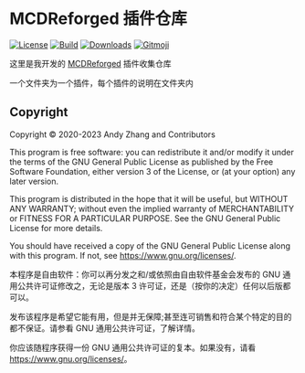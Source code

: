 # MCDReforged 插件仓库

[![License](https://shields.io/github/license/AnzhiZhang/MCDReforgedPlugins?label=License)](https://github.com/AnzhiZhang/MCDReforgedPlugins/blob/master/LICENSE)
[![Build](https://img.shields.io/github/actions/workflow/status/AnzhiZhang/MCDReforgedPlugins/release.yml?label=Build&branch=master)](https://github.com/AnzhiZhang/MCDReforgedPlugins/actions/workflows/release.yml)
[![Downloads](https://shields.io/github/downloads/AnzhiZhang/MCDReforgedPlugins/total?label=Downloads)](https://github.com/AnzhiZhang/MCDReforgedPlugins/releases)
[![Gitmoji](https://img.shields.io/badge/gitmoji-%20😜%20😍-FFDD67.svg)](https://gitmoji.dev/)

这里是我开发的 [MCDReforged](https://github.com/Fallen-Breath/MCDReforged) 插件收集仓库

一个文件夹为一个插件，每个插件的说明在文件夹内

## Copyright

Copyright © 2020-2023 Andy Zhang and Contributors

This program is free software: you can redistribute it and/or modify it under the terms of the GNU General Public License as published by the Free Software Foundation, either version 3 of the License, or (at your option) any later version.

This program is distributed in the hope that it will be useful, but WITHOUT ANY WARRANTY; without even the implied warranty of MERCHANTABILITY or FITNESS FOR A PARTICULAR PURPOSE. See the GNU General Public License for more details.

You should have received a copy of the GNU General Public License along with this program. If not, see <https://www.gnu.org/licenses/>.

本程序是自由软件：你可以再分发之和/或依照由自由软件基金会发布的 GNU 通用公共许可证修改之，无论是版本 3 许可证，还是（按你的决定）任何以后版都可以。

发布该程序是希望它能有用，但是并无保障;甚至连可销售和符合某个特定的目的都不保证。请参看 GNU 通用公共许可证，了解详情。

你应该随程序获得一份 GNU 通用公共许可证的复本。如果没有，请看 <https://www.gnu.org/licenses/>。
